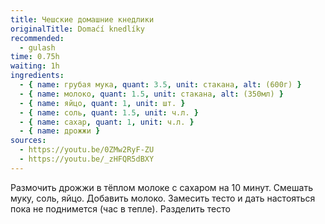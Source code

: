 ```yaml
---
title: Чешские домашние кнедлики
originalTitle: Domaćí knedlíky
recommended:
  - gulash
time: 0.75h
waiting: 1h
ingredients:
  - { name: грубая мука, quant: 3.5, unit: стакана, alt: (600г) }
  - { name: молоко, quant: 1.5, unit: стакана, alt: (350мл) }
  - { name: яйцо, quant: 1, unit: шт. }
  - { name: соль, quant: 1.5, unit: ч.л. }
  - { name: сахар, quant: 1, unit: ч.л. }
  - { name: дрожжи }
sources:
  - https://youtu.be/0ZMw2RyF-ZU
  - https://youtu.be/_zHFQR5dBXY
---
```


Размочить дрожжи в тёплом молоке с сахаром на 10 минут. Смешать муку, соль, яйцо.
Добавить молоко. Замесить тесто и дать настояться пока не поднимется (час в тепле).
Разделить тесто